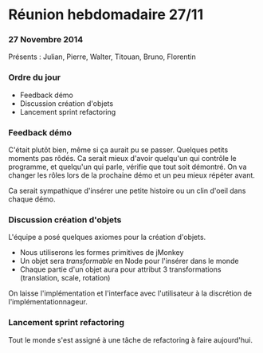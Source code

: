 # Réunion hebdomadaire 27/11

### 27 Novembre 2014

Présents : Julian, Pierre, Walter, Titouan, Bruno, Florentin

### Ordre du jour
* Feedback démo
* Discussion création d'objets
* Lancement sprint refactoring

### Feedback démo
C'était plutôt bien, même si ça aurait pu se passer. Quelques petits moments pas 
rôdés. Ca serait mieux d'avoir quelqu'un qui contrôle le programme, et quelqu'un 
qui parle, vérifie que tout soit démontré. On va changer les rôles lors de la 
prochaine démo et un peu mieux répéter avant.

Ca serait sympathique d'insérer une petite histoire ou un clin d'oeil dans chaque 
démo. 

### Discussion création d'objets
L'équipe a posé quelques axiomes pour la création d'objets.
* Nous utiliserons les formes primitives de jMonkey
* Un objet sera *transformable* en Node pour l'insérer dans le monde
* Chaque partie d'un objet aura pour attribut 3 transformations (translation, 
scale, rotation)

On laisse l'implémentation et l'interface avec l'utilisateur à la discrétion de 
l'implémentationnageur.

### Lancement sprint refactoring
Tout le monde s'est assigné à une tâche de refactoring à faire aujourd'hui.
